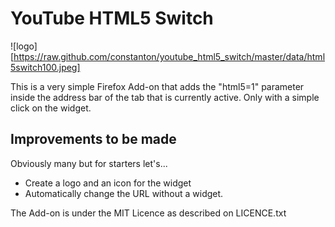 YouTube HTML5 Switch
================================

![logo][https://raw.github.com/constanton/youtube_html5_switch/master/data/html5switch100.jpeg]

This is a very simple Firefox Add-on that adds the "html5=1" parameter inside the address bar of the tab that is currently active. Only with a simple click on the widget.


## Improvements to be made

Obviously many but for starters let's...
* Create a logo and an icon for the widget
* Automatically change the URL without a widget.

The Add-on is under the MIT Licence as described on LICENCE.txt
